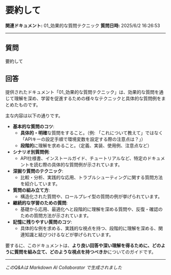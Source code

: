 # 要約して

**関連ドキュメント:** 01_効果的な質問テクニック
**質問日時:** 2025/6/2 16:26:53

---

## 質問

要約して

## 回答

提供されたドキュメント「01_効果的な質問テクニック」は、効果的な質問を通じて理解を深め、学習を促進するための様々なテクニックと具体的な質問例をまとめたものです。

主な内容は以下の通りです。

*   **基本的な質問のコツ**:
    *   **具体的・明確**な質問をすること。（例: 「これについて教えて」ではなく「APIキーの設定手順で環境変数を設定する際の注意点は？」）
    *   **段階的**に理解を求めること。（定義、実装、使用例、注意点など）
*   **シナリオ別質問例**:
    *   API仕様書、インストールガイド、チュートリアルなど、特定のドキュメントを読む際の具体的な質問例が示されています。
*   **深掘り質問のテクニック**:
    *   比較・分析、実践的な応用、トラブルシューティングに関する質問方法を紹介しています。
*   **質問の組み立て方**:
    *   構造化された質問や、ロールプレイ型の質問の例が挙げられています。
*   **継続的な学習のための質問**:
    *   基礎から応用、最適化へと段階的に理解を深める質問や、反復・確認のための質問方法が示されています。
*   **記憶に残りやすい質問のコツ**:
    *   具体的な例を求める、実践的な視点を持つ、段階的に理解を深める、関連知識と結びつけるなどが挙げられています。

要するに、このドキュメントは、**より良い回答や深い理解を得るために、どのように質問を組み立て、どのような視点を持つべきか**についてのガイドです。

---

*このQ&Aは Markdown AI Collaborator で生成されました*
